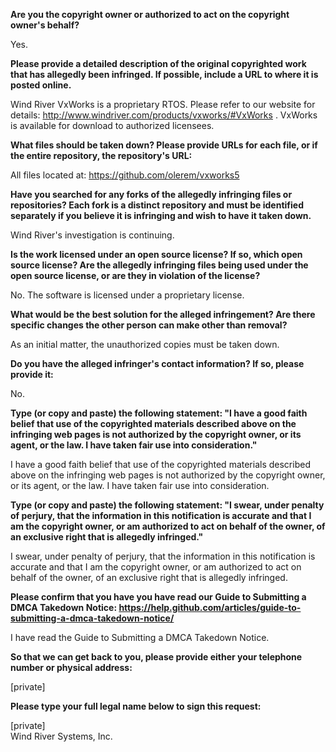 **Are you the copyright owner or authorized to act on the copyright owner's behalf?**

Yes.

**Please provide a detailed description of the original copyrighted work that has allegedly been infringed. If possible, include a URL to where it is posted online.**

Wind River VxWorks is a proprietary RTOS. Please refer to our website for details:   http://www.windriver.com/products/vxworks/#VxWorks . VxWorks is available for download to authorized licensees.

**What files should be taken down? Please provide URLs for each file, or if the entire repository, the repository's URL:**

All files located at: https://github.com/olerem/vxworks5

**Have you searched for any forks of the allegedly infringing files or repositories? Each fork is a distinct repository and must be identified separately if you believe it is infringing and wish to have it taken down.**

Wind River's investigation is continuing.

**Is the work licensed under an open source license? If so, which open source license? Are the allegedly infringing files being used under the open source license, or are they in violation of the license?**

No. The software is licensed under a proprietary license.

**What would be the best solution for the alleged infringement? Are there specific changes the other person can make other than removal?**

As an initial matter, the unauthorized copies must be taken down.

**Do you have the alleged infringer's contact information? If so, please provide it:**

No.

**Type (or copy and paste) the following statement: "I have a good faith belief that use of the copyrighted materials described above on the infringing web pages is not authorized by the copyright owner, or its agent, or the law. I have taken fair use into consideration."**

I have a good faith belief that use of the copyrighted materials described above on the infringing web pages is not authorized by the copyright owner, or its agent, or the law. I have taken fair use into consideration.

**Type (or copy and paste) the following statement: "I swear, under penalty of perjury, that the information in this notification is accurate and that I am the copyright owner, or am authorized to act on behalf of the owner, of an exclusive right that is allegedly infringed."**

I swear, under penalty of perjury, that the information in this notification is accurate and that I am the copyright owner, or am authorized to act on behalf of the owner, of an exclusive right that is allegedly infringed.

**Please confirm that you have you have read our Guide to Submitting a DMCA Takedown Notice: https://help.github.com/articles/guide-to-submitting-a-dmca-takedown-notice/**

I have read the Guide to Submitting a DMCA Takedown Notice.

**So that we can get back to you, please provide either your telephone number or physical address:**

[private]

**Please type your full legal name below to sign this request:**

[private]  
Wind River Systems, Inc.
